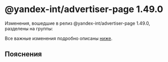 # @yandex-int/advertiser-page 1.49.0

<!-- ЧЕЛОВЕЧЕСКОЕ ВСТУПЛЕНИЕ -->

Изменения, вошедшие в релиз @yandex-int/advertiser-page 1.49.0, разделены на группы:

Все важные изменения подробно описаны [ниже](#Пояснения).

## Пояснения

